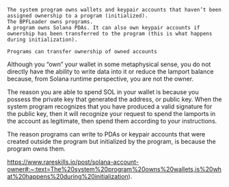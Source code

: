 ```
The system program owns wallets and keypair accounts that haven’t been assigned ownership to a program (initialized).
The BPFLoader owns programs.
A program owns Solana PDAs. It can also own keypair accounts if ownership has been transferred to the program (this is what happens during initialization).

Programs can transfer ownership of owned accounts
```

Although you “own” your wallet in some metaphysical sense, you do not directly have the ability to write data into it or reduce the lamport balance because, from Solana runtime perspective, you are not the owner.

The reason you are able to spend SOL in your wallet is because you possess the private key that generated the address, or public key. When the system program recognizes that you have produced a valid signature for the public key, then it will recognize your request to spend the lamports in the account as legitimate, then spend them according to your instructions.

The reason programs can write to PDAs or keypair accounts that were created outside the program but initialized by the program, is because the program owns them.


https://www.rareskills.io/post/solana-account-owner#:~:text=The%20system%20program%20owns%20wallets,is%20what%20happens%20during%20initialization).